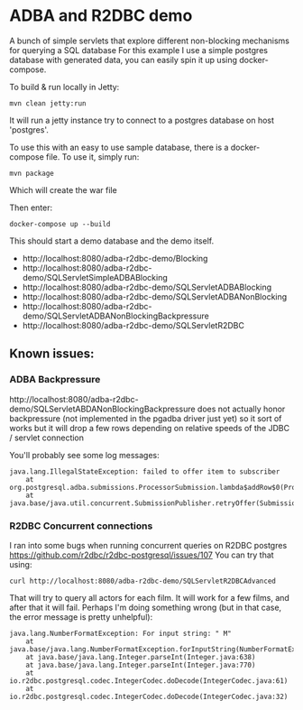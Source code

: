 # ADBA and R2DBC demo

A bunch of simple servlets that explore different non-blocking mechanisms for querying a SQL database
For this example I use a simple postgres database with generated data, you can easily spin it up using
docker-compose.

To build & run locally in Jetty:

```
mvn clean jetty:run
```

It will run a jetty instance try to connect to a postgres database on host 'postgres'.

To use this with an easy to use sample database, there is a docker-compose file.
To use it, simply run:

```
mvn package
```

Which will create the war file

Then enter:

```
docker-compose up --build
```

This should start a demo database and the demo itself.

 - http://localhost:8080/adba-r2dbc-demo/Blocking
 - http://localhost:8080/adba-r2dbc-demo/SQLServletSimpleADBABlocking
 - http://localhost:8080/adba-r2dbc-demo/SQLServletADBABlocking
 - http://localhost:8080/adba-r2dbc-demo/SQLServletADBANonBlocking
 - http://localhost:8080/adba-r2dbc-demo/SQLServletADBANonBlockingBackpressure
 - http://localhost:8080/adba-r2dbc-demo/SQLServletR2DBC

## Known issues:

### ADBA Backpressure
http://localhost:8080/adba-r2dbc-demo/SQLServletABDANonBlockingBackpressure
does not actually honor backpressure (not implemented in the pgadba driver just yet) so it sort of works but it will drop a few rows depending on relative speeds of the JDBC / servlet connection

You'll probably see some log messages:
```
java.lang.IllegalStateException: failed to offer item to subscriber
 	at org.postgresql.adba.submissions.ProcessorSubmission.lambda$addRow$0(ProcessorSubmission.java:82)
 	at java.base/java.util.concurrent.SubmissionPublisher.retryOffer(SubmissionPublisher.java:445)
```

### R2DBC Concurrent connections
I ran into some bugs when running concurrent queries on R2DBC postgres https://github.com/r2dbc/r2dbc-postgresql/issues/107
You can try that using:
```
curl http://localhost:8080/adba-r2dbc-demo/SQLServletR2DBCAdvanced
```
That will try to query all actors for each film. It will work for a few films, and after that it will fail. Perhaps I'm doing something wrong (but in that case, the error message is pretty unhelpful):
```
java.lang.NumberFormatException: For input string: " M"
	at java.base/java.lang.NumberFormatException.forInputString(NumberFormatException.java:65)
	at java.base/java.lang.Integer.parseInt(Integer.java:638)
	at java.base/java.lang.Integer.parseInt(Integer.java:770)
	at io.r2dbc.postgresql.codec.IntegerCodec.doDecode(IntegerCodec.java:61)
	at io.r2dbc.postgresql.codec.IntegerCodec.doDecode(IntegerCodec.java:32)
```


